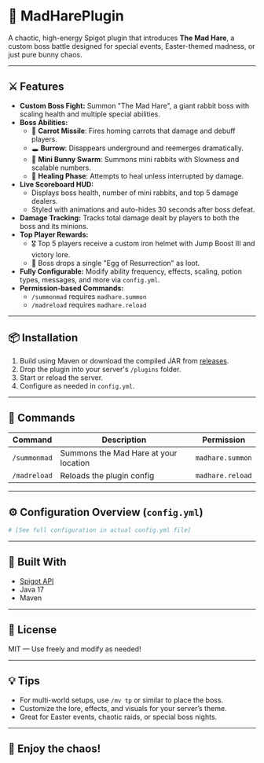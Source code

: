 # 🐰 MadHarePlugin

A chaotic, high-energy Spigot plugin that introduces **The Mad Hare**, a custom boss battle designed for special events, Easter-themed madness, or just pure bunny chaos.

---

## ⚔️ Features

- **Custom Boss Fight:** Summon "The Mad Hare", a giant rabbit boss with scaling health and multiple special abilities.
- **Boss Abilities:**
  - 🥕 **Carrot Missile**: Fires homing carrots that damage and debuff players.
  - 🕳️ **Burrow**: Disappears underground and reemerges dramatically.
  - 🐇 **Mini Bunny Swarm**: Summons mini rabbits with Slowness and scalable numbers.
  - 💓 **Healing Phase**: Attempts to heal unless interrupted by damage.
- **Live Scoreboard HUD:**
  - Displays boss health, number of mini rabbits, and top 5 damage dealers.
  - Styled with animations and auto-hides 30 seconds after boss defeat.
- **Damage Tracking:** Tracks total damage dealt by players to both the boss and its minions.
- **Top Player Rewards:**
  - 🎖 Top 5 players receive a custom iron helmet with Jump Boost III and victory lore.
  - 🥚 Boss drops a single "Egg of Resurrection" as loot.
- **Fully Configurable:** Modify ability frequency, effects, scaling, potion types, messages, and more via `config.yml`.
- **Permission-based Commands:**
  - `/summonmad` requires `madhare.summon`
  - `/madreload` requires `madhare.reload`

---

## 📦 Installation

1. Build using Maven or download the compiled JAR from [releases](#).
2. Drop the plugin into your server's `/plugins` folder.
3. Start or reload the server.
4. Configure as needed in `config.yml`.

---

## 🔧 Commands

| Command | Description | Permission |
|--------|-------------|------------|
| `/summonmad` | Summons the Mad Hare at your location | `madhare.summon` |
| `/madreload` | Reloads the plugin config | `madhare.reload` |

---

## ⚙️ Configuration Overview (`config.yml`)

```yaml
# [See full configuration in actual config.yml file]
```

---

## 🧙 Built With

- [Spigot API](https://www.spigotmc.org/)
- Java 17
- Maven

---

## 📜 License

MIT — Use freely and modify as needed!

---

## 💡 Tips

- For multi-world setups, use `/mv tp` or similar to place the boss.
- Customize the lore, effects, and visuals for your server’s theme.
- Great for Easter events, chaotic raids, or special boss nights.

---

## 🐣 Enjoy the chaos!
